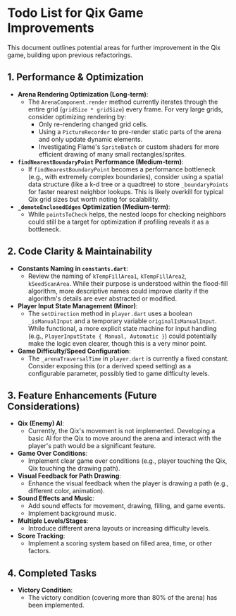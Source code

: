 # Todo List for Qix Game Improvements

This document outlines potential areas for further improvement in the Qix game, building upon previous refactorings.

## 1. Performance & Optimization

-   **Arena Rendering Optimization (Long-term)**:
    -   The `ArenaComponent.render` method currently iterates through the entire grid (`gridSize * gridSize`) every frame. For very large grids, consider optimizing rendering by:
        -   Only re-rendering changed grid cells.
        -   Using a `PictureRecorder` to pre-render static parts of the arena and only update dynamic elements.
        -   Investigating Flame's `SpriteBatch` or custom shaders for more efficient drawing of many small rectangles/sprites.
-   **`findNearestBoundaryPoint` Performance (Medium-term)**:
    -   If `findNearestBoundaryPoint` becomes a performance bottleneck (e.g., with extremely complex boundaries), consider using a spatial data structure (like a k-d tree or a quadtree) to store `_boundaryPoints` for faster nearest neighbor lookups. This is likely overkill for typical Qix grid sizes but worth noting for scalability.
-   **`_demoteEnclosedEdges` Optimization (Medium-term)**:
    -   While `pointsToCheck` helps, the nested loops for checking neighbors could still be a target for optimization if profiling reveals it as a bottleneck.

## 2. Code Clarity & Maintainability

-   **Constants Naming in `constants.dart`**:
    -   Review the naming of `kTempFillArea1`, `kTempFillArea2`, `kSeedScanArea`. While their purpose is understood within the flood-fill algorithm, more descriptive names could improve clarity if the algorithm's details are ever abstracted or modified.
-   **Player Input State Management (Minor)**:
    -   The `setDirection` method in `player.dart` uses a boolean `_isManualInput` and a temporary variable `originalIsManualInput`. While functional, a more explicit state machine for input handling (e.g., `PlayerInputState { Manual, Automatic }`) could potentially make the logic even clearer, though this is a very minor point.
-   **Game Difficulty/Speed Configuration**:
    -   The `_arenaTraversalTime` in `player.dart` is currently a fixed constant. Consider exposing this (or a derived speed setting) as a configurable parameter, possibly tied to game difficulty levels.

## 3. Feature Enhancements (Future Considerations)

-   **Qix (Enemy) AI**:
    -   Currently, the Qix's movement is not implemented. Developing a basic AI for the Qix to move around the arena and interact with the player's path would be a significant feature.
-   **Game Over Conditions**:
    -   Implement clear game over conditions (e.g., player touching the Qix, Qix touching the drawing path).
-   **Visual Feedback for Path Drawing**:
    -   Enhance the visual feedback when the player is drawing a path (e.g., different color, animation).
-   **Sound Effects and Music**:
    -   Add sound effects for movement, drawing, filling, and game events.
    -   Implement background music.
-   **Multiple Levels/Stages**:
    -   Introduce different arena layouts or increasing difficulty levels.
-   **Score Tracking**:
    -   Implement a scoring system based on filled area, time, or other factors.

## 4. Completed Tasks

-   **Victory Condition**:
    -   The victory condition (covering more than 80% of the arena) has been implemented.